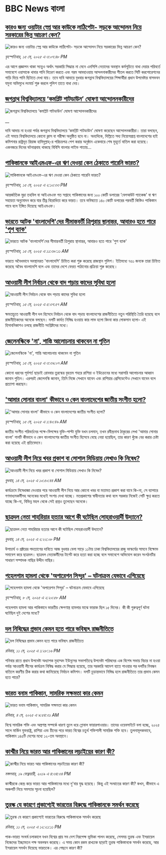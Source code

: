 # BBC News বাংলা## [কারও জন্য ওয়াটার স্প্রে আর কাউকে লাঠিপেটা- সড়কে আন্দোলন নিয়ে সরকারের ভিন্ন আচরণ কেন?](https://www.bbc.com/bengali/articles/c3v5pw5rq23o?at_campaign=githubrss)![কারও জন্য ওয়াটার স্প্রে আর কাউকে লাঠিপেটা- সড়কে আন্দোলন নিয়ে সরকারের ভিন্ন আচরণ কেন?](https://ichef.bbci.co.uk/ace/standard/240/cpsprodpb/8f2b/live/ac78e6d0-3173-11f0-8fe4-175a817b5a2f.jpg)_বৃহস্পতিবার, ১৫ মে, ২০২৫ এ ৩:০৭:৪৮ PM_এর আগে প্রজ্ঞাপন থাকা সত্ত্বেও অর্থাৎ সরকারি সিদ্ধান্ত না মেনে এনসিপি নেতাদের অবস্থান কর্মসূচিতে বাধা দেয়ার পরিবর্তে সমাবেশে ওয়াসাকে খাবার পানি বিতরণ করতে এবং গরম আবহাওয়ায় আন্দলনাকারীদের শীতল করতে সিটি করপোরেশনের গাড়ি দিয়ে পানি ছিটাতে দেখা যায়। তবে দাবি আদায়ে বুধবার জগন্নাথ বিশ্ববিদ্যালয়ের শিক্ষার্থীরা প্রধান উপদেষ্টার বাসভবন যমুনা অভিমুখে লংমার্চ শুরু করলে পুলিশ তাতে বাধা দেয়।## [জগন্নাথ বিশ্ববিদ্যালয়ে ‘কমপ্লিট শাটডাউন’ ঘোষণা আন্দোলনকারীদের](https://www.bbc.co.uk/bengali/live/cj428v0nwe8t?at_campaign=githubrss)![জগন্নাথ বিশ্ববিদ্যালয়ে ‘কমপ্লিট শাটডাউন’ ঘোষণা আন্দোলনকারীদের](https://ichef.bbci.co.uk/ace/standard/240/cpsprodpb/2f55/live/aee10b30-3189-11f0-8519-3b5a01ebe413.jpg)__দাবি আদায় না হওয়া পর্যন্ত জগন্নাথ বিশ্ববিদ্যালয়ে ‘কমপ্লিট শাটডাউন’ ঘোষণা করেছেন আন্দোলনকারীরা। তারা বলছেন, এই সময়ে বিশ্ববিদ্যালয়ে কোনো ক্লাস বা পরীক্ষা অনুষ্ঠিত হবে না। অন্যদিকে, দিল্লিতে সদ্য নিয়োগপ্রাপ্ত বাংলাদেশের হাই কমিশনার রাষ্ট্রদূত রিয়াজ হামিদুল্লাহ্-র পরিচয়পত্র পেশ করার অনুষ্ঠান একেবারে শেষ মুহূর্তে বাতিল করা হয়েছে। একনজরে দিনের ঘটনাপ্রবাহ থাকছে বিবিসি বাংলার লাইভ পাতায়...## [পাকিস্তানকে আইএমএফ-এর ঋণ দেওয়া কেন ঠেকাতে পারেনি ভারত?](https://www.bbc.com/bengali/articles/cgj822z6yv1o?at_campaign=githubrss)![পাকিস্তানকে আইএমএফ-এর ঋণ দেওয়া কেন ঠেকাতে পারেনি ভারত?](https://ichef.bbci.co.uk/ace/standard/240/cpsprodpb/8ced/live/ab6a5370-3167-11f0-96c3-cf669419a2b0.jpg)_বৃহস্পতিবার, ১৫ মে, ২০২৫ এ ২:১০:৩৩ PM_আন্তর্জাতিক মুদ্রা তহবিল বা আইএমএফ গত সপ্তাহে পাকিস্তানের জন্য ১০০ কোটি ডলারের ‘বেলআউট প্যাকেজ’  বা ঋণ সহায়তা অনুমোদন করে যার তীব্র বিরোধিতা করে ভারত। তবে ভবিষ্যতে ১৪০ কোটি ডলারের পরবর্তী কিস্তিও পাকিস্তান পাবে বলে ইঙ্গিত  দিয়েছে আইএমএফ।## [ভারতে আটক 'বাংলাদেশি'দের সীমান্তবর্তী ত্রিপুরায় স্থানান্তর, আবারও হতে পারে 'পুশ ব্যাক'](https://www.bbc.com/bengali/articles/cq6921e0e83o?at_campaign=githubrss)![ভারতে আটক 'বাংলাদেশি'দের সীমান্তবর্তী ত্রিপুরায় স্থানান্তর, আবারও হতে পারে 'পুশ ব্যাক'](https://ichef.bbci.co.uk/ace/standard/240/cpsprodpb/3db6/live/3968cef0-30d6-11f0-8519-3b5a01ebe413.jpg)_বৃহস্পতিবার, ১৫ মে, ২০২৫ এ ১১:৩৮:১১ AM_ভারতে অবৈধভাবে অবস্থানরত 'বাংলাদেশি' চিহ্নিত করা শুরু করেছে রাজস্থান পুলিশ।  ইতিমধ্যে ৭৬১ জনকে তারা চিহ্নিত করেছে অবৈধ বাংলাদেশি বলে এবং তাদের দেশে ফেরত পাঠানোর প্রক্রিয়া শুরু করেছে।## [আওয়ামী লীগ নির্বাচন থেকে বাদ পড়ায় কাদের সুবিধা হলো](https://www.bbc.com/bengali/articles/cdxk9181n5go?at_campaign=githubrss)![আওয়ামী লীগ নির্বাচন থেকে বাদ পড়ায় কাদের সুবিধা হলো](https://ichef.bbci.co.uk/ace/standard/240/cpsprodpb/3f78/live/0eccb5a0-3110-11f0-8947-7d6241f9fce9.jpg)_বৃহস্পতিবার, ১৫ মে, ২০২৫ এ ৫:৩৭:৫৭ AM_ক্ষমতাচ্যুত আওয়ামী লীগ দল হিসেবে নির্বাচন থেকে বাদ পড়ায় বাংলাদেশের রাজনীতিতে নতুন পরিস্থিতি তৈরি হয়েছে বলে রাজনীতিকদের অনেকে বলছেন। দলটি কার্যত নিষিদ্ধ হওয়ায় কার লাভ হলো কিংবা কার লোকসান হলো- এই হিসাবনিকাশও চলছে রাজনীতি সংশ্লিষ্টদের মধ্যে।## [জেলেনস্কিকে 'না', শান্তি আলোচনায় থাকবেন না পুতিন](https://www.bbc.com/bengali/articles/ce805dkrpejo?at_campaign=githubrss)![জেলেনস্কিকে 'না', শান্তি আলোচনায় থাকবেন না পুতিন](https://ichef.bbci.co.uk/ace/standard/240/cpsprodpb/431c/live/521afd10-313a-11f0-8947-7d6241f9fce9.jpg)_বৃহস্পতিবার, ১৫ মে, ২০২৫ এ ৩:৩৯:০৭ AM_কোনো ধরনের পূর্বশর্ত ছাড়াই রোববার তুরস্কের বৃহত্তম শহরে রাশিয়া ও ইউক্রেনের মধ্যে সরাসরি আলোচনার আহ্বান জানান পুতিন। এরপরই জেলেনস্কি জানান, তিনি নিজে সেখানে যাবেন এবং রাশিয়ার প্রেসিডেন্টেও সেখানে যাবেন বলে প্রত্যাশা করছেন।## ['আমার সোনার বাংলা' কীভাবে ও কেন বাংলাদেশের জাতীয় সংগীত হলো?](https://www.bbc.com/bengali/articles/c4grpv04p90o?at_campaign=githubrss)!['আমার সোনার বাংলা' কীভাবে ও কেন বাংলাদেশের জাতীয় সংগীত হলো?](https://ichef.bbci.co.uk/ace/standard/240/cpsprodpb/3fb5/live/01bf1740-30c0-11f0-9228-d36f84fd1370.jpg)_বৃহস্পতিবার, ১৫ মে, ২০২৫ এ ১:৪০:৪৯ AM_জাতীয় সংগীত পরিবর্তনের পক্ষে-বিপক্ষের যুক্তি-পাল্টা যুক্তি যখন চলমান, তখন রবীন্দ্রনাথ ঠাকুরের লেখা 'আমার সোনার বাংলা' গানটি কীভাবে ও কেন বাংলাদেশের জাতীয় সংগীত হিসেবে বেছে নেয়া হয়েছিল, তার কারণ খুঁজে বের করার চেষ্টা করা হয়েছে এই প্রতিবেদনে।## [আওয়ামী লীগ নিয়ে খবর প্রকাশ বা সোশাল মিডিয়ায় লেখাও কি নিষেধ?](https://www.bbc.com/bengali/articles/cyvm3epr2zmo?at_campaign=githubrss)![আওয়ামী লীগ নিয়ে খবর প্রকাশ বা সোশাল মিডিয়ায় লেখাও কি নিষেধ?](https://ichef.bbci.co.uk/ace/standard/240/cpsprodpb/0fd1/live/08bb6270-3015-11f0-8947-7d6241f9fce9.jpg)_বুধবার, ১৪ মে, ২০২৫ এ ১০:৫০:৪৪ AM_কার্যক্রমে নিষেধাজ্ঞা দেওয়ার পরে আওয়ামী লীগ নিয়ে আর কোনো খবর বা মতামত প্রকাশ করা যাবে কি-না, সে ব্যাপারে গণমাধ্যমকর্মীসহ অনেকের মধ্যেই সংশয় দেখা যাচ্ছে। মতপ্রকাশের স্বাধীনতার কথা বলে সরকার নিজেই সেটি ক্ষুণ্ন করতে যাচ্ছে কি-না, বিভিন্ন মহল থেকে সেই প্রশ্নও তুলেছেন অনেকে।## [ছাত্রদল নেতা শাহরিয়ার হত্যার আগে কী ঘটেছিল সোহরাওয়ার্দী উদ্যানে?](https://www.bbc.com/bengali/articles/c7v7e92090lo?at_campaign=githubrss)![ছাত্রদল নেতা শাহরিয়ার হত্যার আগে কী ঘটেছিল সোহরাওয়ার্দী উদ্যানে?](https://ichef.bbci.co.uk/ace/standard/240/cpsprodpb/b891/live/72092d60-30c5-11f0-96c3-cf669419a2b0.jpg)_বুধবার, ১৪ মে, ২০২৫ এ ২:২২:০৮ PM_উপাচার্য ও প্রক্টরের পদত্যাগের দাবিতে আজ বুধবার বেলা সাড়ে ১১টায় ঢাকা বিশ্ববিদ্যালয়ের রাজু ভাস্কর্যের সামনে বিক্ষোভ সমাবেশ করে ছাত্রদল। ছাত্রদল নেতাকর্মীদের টার্গেট করে হত্যা করা হচ্ছে বলে সমাবেশে অভিযোগ করেন সংগঠনটির সাধারণ সম্পাদক নাছির উদ্দীন নাছির।## [পহেলগাম হামলা থেকে 'অপারেশন সিন্দুর' – ঘটনাক্রম যেভাবে এগিয়েছে](https://www.bbc.com/bengali/articles/c62x2047z1go?at_campaign=githubrss)![পহেলগাম হামলা থেকে 'অপারেশন সিন্দুর' – ঘটনাক্রম যেভাবে এগিয়েছে](https://ichef.bbci.co.uk/ace/standard/240/cpsprodpb/32e4/live/40dcf420-2b47-11f0-b26b-ab62c890638b.jpg)_বৃহস্পতিবার, ৮ মে, ২০২৫ এ ২:২০:৫৮ AM_পহেলগাম হামলা আর পাকিস্তানে ভারতীয় ক্ষেপণাস্ত্র হামলার মাঝে ফারাক ছিল ১৫ দিনের। কী কী গুরুত্বপূর্ণ ঘটনা ঘটেছিল দুই দেশের মধ্যে?## [দল নিষিদ্ধের প্রভাব কেমন হতে পারে ভবিষ্যৎ রাজনীতিতে](https://www.bbc.com/bengali/articles/c8jg74m1ljeo?at_campaign=githubrss)![দল নিষিদ্ধের প্রভাব কেমন হতে পারে ভবিষ্যৎ রাজনীতিতে](https://ichef.bbci.co.uk/ace/standard/240/cpsprodpb/6b01/live/2f3fe910-2e59-11f0-b26b-ab62c890638b.jpg)_রবিবার, ১১ মে, ২০২৫ এ ১:২৮:১৬ PM_শনিবার রাতে প্রধান উপদেষ্টা অধ্যাপক মুহাম্মদ ইউনূসের সভাপতিত্বে উপদেষ্টা পরিষদের এক বিশেষ সভায় বিচার না হওয়া পর্যন্ত আওয়ামী লীগের কার্যক্রম নিষিদ্ধ করার যে সিদ্ধান্ত হয়েছে, তার সরকারি আদেশ হাতে পাওয়ার পর দলটির নিবন্ধন বাতিলে করণীয় ঠিক করার কথা জানিয়েছে নির্বাচন কমিশন। দলটি চূড়ান্তভাবে নিষিদ্ধ হলে রাজনীতিতে তার প্রভাব কেমন হতে পারে?## [ভারত বনাম পাকিস্তান, সামরিক সক্ষমতা কার কেমন ](https://www.bbc.com/bengali/articles/c62gm3y9dl1o?at_campaign=githubrss)![ভারত বনাম পাকিস্তান, সামরিক সক্ষমতা কার কেমন ](https://ichef.bbci.co.uk/ace/standard/240/cpsprodpb/b45e/live/e470bad0-268e-11f0-b26b-ab62c890638b.jpg)_রবিবার, ৪ মে, ২০২৫ এ ৯:৫৪:৩১ AM_বিশ্বে সামরিক শক্তি এবং অস্ত্রশস্ত্র সম্পর্কে ধারণা তুলে ধরে গ্লোবাল ফায়ারপাওয়ার। তাদের ওয়েবসাইটে বলা হচ্ছে, ২০২৫ সালে মার্কিন যুক্তরাষ্ট্র, রাশিয়া এবং চীনের পরে ভারত বিশ্বের চতুর্থ শক্তিশালী সামরিক শক্তি হবে। তুলনামূলকভাবে, পাকিস্তান ১৪৫টি দেশের মধ্যে ১২-তম অবস্থানে।## [কাশ্মীর নিয়ে ভারত আর পাকিস্তানের লড়াইয়ের কারণ কী?](https://www.bbc.com/bengali/news-47292738?at_campaign=githubrss)![কাশ্মীর নিয়ে ভারত আর পাকিস্তানের লড়াইয়ের কারণ কী?](https://ichef.bbci.co.uk/ace/standard/240/cpsprodpb/E2EA/production/_105709085__105648048_hi052329226.jpg)_মঙ্গলবার, ১৯ ফেব্রুয়ারী, ২০১৯ এ ৪:৩৪:৩৪ PM_কাশ্মীরকে কেন্দ্র করে ভারত আর পাকিস্তানের মধ্যে দু'বার যুদ্ধ হয়েছে। কিন্তু এই সংঘাতের কারণ কী? কখন, কীভাবে এ অঞ্চলটি নিয়ে সমস্যার সূচনা হয়েছিল?## [তুরস্ক যে কারণে প্রকাশ্যেই ভারতের বিরুদ্ধে পাকিস্তানকে সমর্থন করেছে](https://www.bbc.com/bengali/articles/cr584g05n0zo?at_campaign=githubrss)![তুরস্ক যে কারণে প্রকাশ্যেই ভারতের বিরুদ্ধে পাকিস্তানকে সমর্থন করেছে](https://ichef.bbci.co.uk/ace/standard/240/cpsprodpb/c1ab/live/967db670-2e5e-11f0-a3dc-77d2fca8f7a5.jpg)_রবিবার, ১১ মে, ২০২৫ এ ১২:২১:১১ PM_পাক-ভারত সংঘর্ষ চলাকালে যখন বিশ্বের প্রায় সব দেশ নিরপেক্ষ ভূমিকা পালন করেছে, সেসময় তুরস্ক এবং ইসরায়েল নিজেদের ইচ্ছামতন পক্ষ অবলম্বন করেছে। এ সময় কোন রকম রাখঢাক ছাড়াই তুরস্ক পাকিস্তানকে সমর্থন করেছে, আর ইসরায়েল সমর্থন দিয়েছে ভারতকে। এর পেছনে কারণ কী?